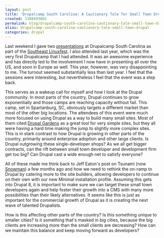 ```yaml
---
layout: post
title: 'Drupalcamp South Carolina: A Cautionary Tale for Small Town Drupal?'
created: 1308493802
permalink: blog/drupalcamp-south-carolina-cautionary-tale-small-town-drupal
alias: drupalcamp-south-carolina-cautionary-tale-small-town-drupal
categories: drupal
---
```

Last weekend I gave two [presentations](/presentations) at Drupalcamp South Carolina as part of the [Southeast Linuxfest](http://www.southeastlinuxfest.org/). I also attended last year, which was the very first Drupalcamp that I had attended. It was an awesome experience and has directly led to the involvement I now have in presenting all over the US, and soon in Europe as well. This year, however, was very disappointing to me. The turnout seemed substantially less than last year. I feel that the sessions were interesting, but nevertheless I feel that the event was a step back.

This serves as a wakeup call for myself and how I look at the Drupal community. In most parts of the country, Drupal continues to grow exponentially and those camps are reaching capacity without fail. This camp, set in Spartanburg, SC, obviously targets a different market than most of the other big locations. The attendees of this event were much more focused on using Drupal as a way to build many small sites. Most of them cited [Drupal Gardens](http://www.drupalgardens.com/) as a great tool for very simple sites, but they all were having a hard time making the jump to slightly more complex sites. This is in stark contrast to how Drupal is growing in other parts of the country, primarily around enterprise adoption and other large clients. Is Drupal outgrowing these single-developer shops? As we all get bigger contracts, can the rift between small town developer and development firm get too big? Can Drupal cast a wide enough net to satisfy everyone?

All of these made me think back to Jeff Eaton's post on Tsunami (now [Snowman](http://groups.drupal.org/snowman)) a few months ago and how we need to rethink the on-ramp to Drupal by catering more to the site builders, allowing developers to continue on their own with our new Minimal installation profile. Assuming this gets into Drupal 8, it is important to make sure we can target these small town developers again and help foster their growth into a CMS with many more possibilities than their likely alternatives. It seems like this is just as important for the commercial growth of Drupal as it is creating the next wave of talented Drupalists.

How is this affecting other parts of the country? Is this something unique to smaller cities? Is it something that's masked in big cities, because the big clients are increasing more than the small clients are decreasing? How can we maintain this balance and keep moving forward as developers?
